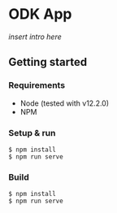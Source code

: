 # ODK App

_insert intro here_

## Getting started


### Requirements

- Node (tested with v12.2.0)
- NPM

### Setup & run

```
$ npm install
$ npm run serve
``` 

### Build
```
$ npm install
$ npm run serve
``` 
